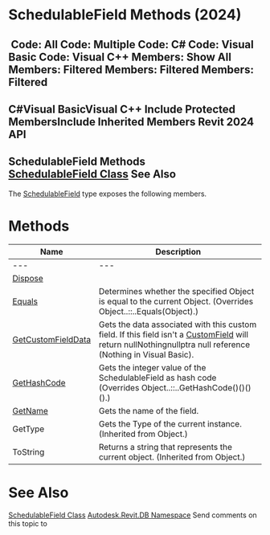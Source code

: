 # SchedulableField Methods (2024)

﻿
 Code: All Code: Multiple Code: C# Code: Visual Basic Code: Visual C++  Members: Show All Members: Filtered Members: Filtered Members: Filtered   
---  
C#Visual BasicVisual C++
Include Protected MembersInclude Inherited Members
Revit 2024 API  
---  
SchedulableField Methods  
[SchedulableField Class](84f03bb5-a9b8-581c-631c-6240b4954099.md "SchedulableField Class") See Also  
---  
The [SchedulableField](84f03bb5-a9b8-581c-631c-6240b4954099.md "SchedulableField Class") type exposes the following members.
# Methods
| Name | Description |
| --- | --- |
| --- | --- | --- |
| [Dispose](c483110b-50b4-7420-f1cf-afa6ee996dc1.md "Dispose Method") |
| [Equals](6c7eb245-51fc-bb42-6236-881bfc52626e.md "Equals Method") | Determines whether the specified Object is equal to the current Object.  (Overrides Object..::..Equals(Object).) |
| [GetCustomFieldData](abc4328d-5691-043e-60b1-813d430af57b.md "GetCustomFieldData Method") | Gets the data associated with this custom field. If this field isn't a [CustomField](9888db7d-00d0-4fd7-a1a9-cdd1fb5fce16.md "ScheduleFieldType Enumeration") will return nullNothingnullptra null reference (Nothing in Visual Basic). |
| [GetHashCode](96edcff0-9a8c-dd35-e598-19240cc93dc0.md "GetHashCode Method") | Gets the integer value of the SchedulableField as hash code  (Overrides Object..::..GetHashCode()()()().) |
| [GetName](b217ab1e-3027-c5a1-10dc-49912b313562.md "GetName Method") | Gets the name of the field. |
| GetType | Gets the Type of the current instance. (Inherited from Object.) |
| ToString | Returns a string that represents the current object. (Inherited from Object.) |

# See Also
[SchedulableField Class](84f03bb5-a9b8-581c-631c-6240b4954099.md "SchedulableField Class")
[Autodesk.Revit.DB Namespace](87546ba7-461b-c646-cbb1-2cb8f5bff8b2.md "Autodesk.Revit.DB Namespace")
Send comments on this topic to 